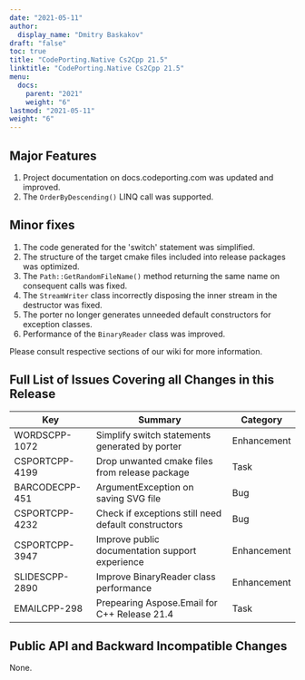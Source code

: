 ```yaml
---
date: "2021-05-11"
author:
  display_name: "Dmitry Baskakov"
draft: "false"
toc: true
title: "CodePorting.Native Cs2Cpp 21.5"
linktitle: "CodePorting.Native Cs2Cpp 21.5"
menu:
  docs:
    parent: "2021"
    weight: "6"
lastmod: "2021-05-11"
weight: "6"
---
```


## Major Features ##

1. Project documentation on docs.codeporting.com was updated and improved.
1. The `OrderByDescending()` LINQ call was supported.

## Minor fixes ##

1. The code generated for the 'switch' statement was simplified.
1. The structure of the target cmake files included into release packages was optimized.
1. The `Path::GetRandomFileName()` method returning the same name on consequent calls was fixed.
1. The `StreamWriter` class incorrectly disposing the inner stream in the destructor was fixed.
1. The porter no longer generates unneeded default constructors for exception classes.
1. Performance of the `BinaryReader` class was improved.

Please consult respective sections of our wiki for more information.

## Full List of Issues Covering all Changes in this Release ##

| Key | Summary | Category |
| --- | --- | --- |
| WORDSCPP-1072 | Simplify switch statements generated by porter | Enhancement |
| CSPORTCPP-4199 | Drop unwanted cmake files from release package | Task |
| BARCODECPP-451 | ArgumentException on saving SVG file | Bug |
| CSPORTCPP-4232 | Check if exceptions still need default constructors | Bug |
| CSPORTCPP-3947 | Improve public documentation support experience | Enhancement |
| SLIDESCPP-2890 | Improve BinaryReader class performance | Enhancement |
| EMAILCPP-298 | Prepearing Aspose.Email for C++ Release 21.4 | Task |

## Public API and Backward Incompatible Changes ##

None.
